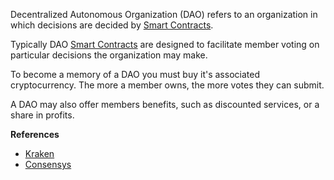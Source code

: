 Decentralized Autonomous Organization (DAO) refers to an organization in which decisions are decided by [Smart Contracts](#WhatIsASmartContract).

Typically DAO [Smart Contracts](#WhatIsASmartContract) are designed to facilitate member voting on particular decisions the organization may make.

To become a memory of a DAO you must buy it's associated cryptocurrency. The more a member owns, the more votes they can submit.

A DAO may also offer members benefits, such as discounted services, or a share in profits.

**References**
-   [Kraken](https://www.kraken.com/learn/what-is-decentralized-autonomous-organization-dao)
-   [Consensys](https://consensys.net/blog/blockchain-explained/what-is-a-dao-and-how-do-they-work/)
